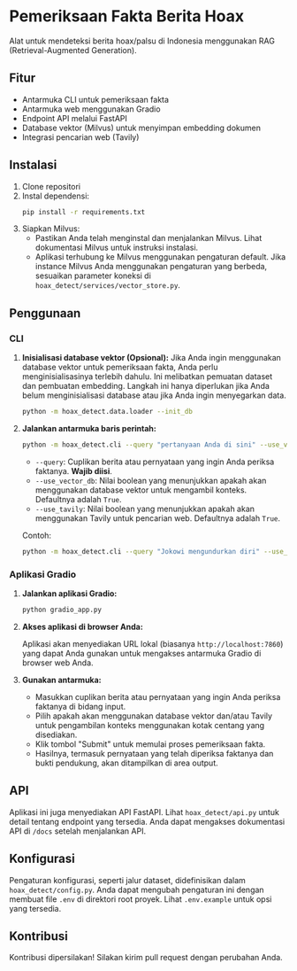 # Pemeriksaan Fakta Berita Hoax

Alat untuk mendeteksi berita hoax/palsu di Indonesia menggunakan RAG (Retrieval-Augmented Generation).

## Fitur

- Antarmuka CLI untuk pemeriksaan fakta
- Antarmuka web menggunakan Gradio
- Endpoint API melalui FastAPI
- Database vektor (Milvus) untuk menyimpan embedding dokumen
- Integrasi pencarian web (Tavily)

## Instalasi

1. Clone repositori
2. Instal dependensi:
   ```bash
   pip install -r requirements.txt
   ```
3. Siapkan Milvus:
   - Pastikan Anda telah menginstal dan menjalankan Milvus. Lihat dokumentasi Milvus untuk instruksi instalasi.
   - Aplikasi terhubung ke Milvus menggunakan pengaturan default. Jika instance Milvus Anda menggunakan pengaturan yang berbeda, sesuaikan parameter koneksi di `hoax_detect/services/vector_store.py`.

## Penggunaan

### CLI

1.  **Inisialisasi database vektor (Opsional):**
    Jika Anda ingin menggunakan database vektor untuk pemeriksaan fakta, Anda perlu menginisialisasinya terlebih dahulu. Ini melibatkan pemuatan dataset dan pembuatan embedding. Langkah ini hanya diperlukan jika Anda belum menginisialisasi database atau jika Anda ingin menyegarkan data.

    ```bash
    python -m hoax_detect.data.loader --init_db
    ```

2.  **Jalankan antarmuka baris perintah:**

    ```bash
    python -m hoax_detect.cli --query "pertanyaan Anda di sini" --use_vector_db True --use_tavily True
    ```

    -   `--query`: Cuplikan berita atau pernyataan yang ingin Anda periksa faktanya. **Wajib diisi**.
    -   `--use_vector_db`: Nilai boolean yang menunjukkan apakah akan menggunakan database vektor untuk mengambil konteks. Defaultnya adalah `True`.
    -   `--use_tavily`: Nilai boolean yang menunjukkan apakah akan menggunakan Tavily untuk pencarian web. Defaultnya adalah `True`.

    Contoh:

    ```bash
    python -m hoax_detect.cli --query "Jokowi mengundurkan diri" --use_vector_db True --use_tavily True
    ```

### Aplikasi Gradio

1.  **Jalankan aplikasi Gradio:**

    ```bash
    python gradio_app.py
    ```

2.  **Akses aplikasi di browser Anda:**

    Aplikasi akan menyediakan URL lokal (biasanya `http://localhost:7860`) yang dapat Anda gunakan untuk mengakses antarmuka Gradio di browser web Anda.

3.  **Gunakan antarmuka:**

    -   Masukkan cuplikan berita atau pernyataan yang ingin Anda periksa faktanya di bidang input.
    -   Pilih apakah akan menggunakan database vektor dan/atau Tavily untuk pengambilan konteks menggunakan kotak centang yang disediakan.
    -   Klik tombol "Submit" untuk memulai proses pemeriksaan fakta.
    -   Hasilnya, termasuk pernyataan yang telah diperiksa faktanya dan bukti pendukung, akan ditampilkan di area output.

## API

Aplikasi ini juga menyediakan API FastAPI. Lihat `hoax_detect/api.py` untuk detail tentang endpoint yang tersedia. Anda dapat mengakses dokumentasi API di `/docs` setelah menjalankan API.

## Konfigurasi

Pengaturan konfigurasi, seperti jalur dataset, didefinisikan dalam `hoax_detect/config.py`. Anda dapat mengubah pengaturan ini dengan membuat file `.env` di direktori root proyek. Lihat `.env.example` untuk opsi yang tersedia.

## Kontribusi

Kontribusi dipersilakan! Silakan kirim pull request dengan perubahan Anda.
